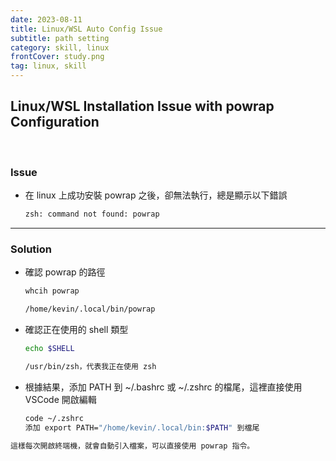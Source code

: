 ```yaml
---
date: 2023-08-11
title: Linux/WSL Auto Config Issue
subtitle: path setting
category: skill, linux 
frontCover: study.png
tag: linux, skill
---
```


## Linux/WSL Installation Issue with powrap Configuration

<br>

### Issue
- 在 linux 上成功安裝 powrap 之後，卻無法執行，總是顯示以下錯誤
    ```bash
    zsh: command not found: powrap
    ```

<hr style="border-color: rgb(161, 161, 161, 0.5);">

### Solution
- 確認 powrap 的路徑
    ```bash
    whcih powrap
    ```
    ```def
    /home/kevin/.local/bin/powrap
    ```

- 確認正在使用的 shell 類型
    ```bash
    echo $SHELL
    ```
    ```def
    /usr/bin/zsh，代表我正在使用 zsh
    ```

- 根據結果，添加 PATH 到 ~/.bashrc 或 ~/.zshrc 的檔尾，這裡直接使用 VSCode 開啟編輯
    ``` bash
    code ~/.zshrc
    添加 export PATH="/home/kevin/.local/bin:$PATH" 到檔尾
    ```

```def
這樣每次開啟終端機，就會自動引入檔案，可以直接使用 powrap 指令。
```
